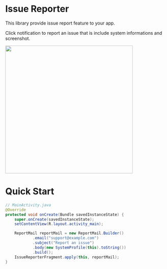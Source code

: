 Issue Reporter
============

This library provide issue report feature to your app.

Click notification to report an issue that is include system informations and screenshot.

<img src="./static/issue-reporter.gif" width="400dp"/>

# Quick Start

```java
// MainActivity.java
@Override
protected void onCreate(Bundle savedInstanceState) {
    super.onCreate(savedInstanceState);
    setContentView(R.layout.activity_main);

    ReportMail reportMail = new ReportMail.Builder()
            .email("support@example.com")
            .subject("Report an issue")
            .body(new SystemProfile(this).toString())
            .build();
    IssueReporterFragment.apply(this, reportMail);
}
```
